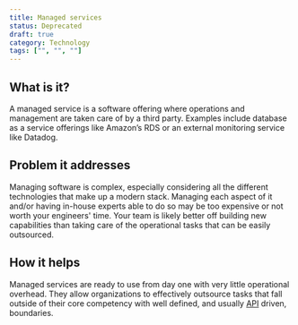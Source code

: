 ```yaml
---
title: Managed services
status: Deprecated
draft: true
category: Technology
tags: ["", "", ""]
---
```


## What is it?

A managed service is a software offering where operations and management are taken care of by a third party. 
Examples include database as a service offerings like Amazon’s RDS or an external monitoring service like Datadog.

## Problem it addresses

Managing software is complex, especially considering all the different technologies that make up a modern stack. 
Managing each aspect of it and/or having in-house experts able to do so may be too expensive or not worth your engineers' time. 
Your team is likely better off building new capabilities than taking care of the operational tasks that can be easily outsourced.

## How it helps

Managed services are ready to use from day one with very little operational overhead. 
They allow organizations to effectively outsource tasks that fall outside of their core competency 
with well defined, and usually [API](/application-programming-interface/) driven, boundaries.
